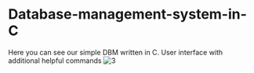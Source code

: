 # Database-management-system-in-C
Here you can see our simple DBM written in C.
User interface with additional helpful commands 
![3](https://user-images.githubusercontent.com/32217812/47607982-f7c4fb80-da2f-11e8-86c0-ccb848ccbc8e.PNG)
